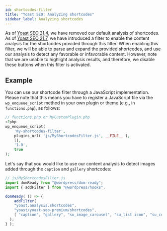 ```yaml
---
id: shortcodes-filter
title: "Yoast SEO: Analyzing shortcodes"
sidebar_label: Analyzing shortcodes
---
```

As of [Yoast SEO 21.4](https://yoast.com/yoast-seo-october-17-2023/), we have removed our default analysis of shortcodes.
As of [Yoast SEO 21.7](https://yoast.com/yoast-seo-december-12-2023/), we have introduced a filter to enable the content analysis for the shortcodes provided through this filter.
When enabling this filter, we will be able to parse and expand the provided shortcodes, and use our analysis to detect any favorable or infavorable content.
However, note that we are unable to highlight analysis results, and therefore, we disable these buttons when this filter is activated.

## Example
You can use our shortcode filter through a JavaScript implementation.
Please note that this means you have to register a JavaScript file via the `wp_enqueue_script` method in your own plugin or theme (e.g., in `functions.php`), as follows:

```php
// functions.php or MyCustomPlugin.php
<?php
wp_enqueue_script( 
	'my-shortcodes-filter', 
	plugins_url( 'js/MyShortcodesFilter.js', __FILE__ ), 
	[], 
	'1.0', 
	true 
);
```

Let's say that you would like to use our content analysis to detect images added through the `caption` and `gallery` shortcodes:

```js
// js/MyShortcodesFilter.js
import domReady from "@wordpress/dom-ready";
import { addFilter } from "@wordpress/hooks";

domReady( () => {
	addFilter(
    "yoast.analysis.shortcodes",
    "yoast/yoast-seo-premium/shortcodes",
    [ "caption", "gallery", "su_image_carousel", "su_list icon", "su_custom_gallery" ]
  );
} );
```
